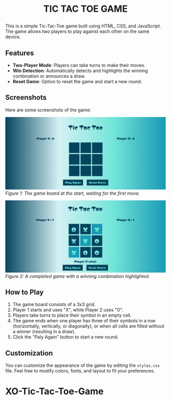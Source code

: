 # <p align=center>**TIC TAC TOE GAME**</p>


This is a simple Tic-Tac-Toe game built using HTML, CSS, and JavaScript. The game allows two players to play against each other on the same device.

## Features

- **Two-Player Mode**: Players can take turns to make their moves.
- **Win Detection**: Automatically detects and highlights the winning combination or announces a draw.
- **Reset Game**: Option to reset the game and start a new round.

## Screenshots

Here are some screenshots of the game:

![Game Start](https://github.com/nchynacha/tic-tac-toe/blob/main/assets/images/screen0.png?raw=true)
*Figure 1: The game board at the start, waiting for the first move.*

![Game Win](https://github.com/nchynacha/tic-tac-toe/blob/main/assets/images/screen1.png?raw=true)
*Figure 2: A completed game with a winning combination highlighted.*

## How to Play

1. The game board consists of a 3x3 grid.
2. Player 1 starts and uses "X", while Player 2 uses "O".
3. Players take turns to place their symbol in an empty cell.
4. The game ends when one player has three of their symbols in a row (horizontally, vertically, or diagonally), or when all cells are filled without a winner (resulting in a draw).
5. Click the "Paly Again" button to start a new round.

## Customization

You can customize the appearance of the game by editing the `styles.css` file. Feel free to modify colors, fonts, and layout to fit your preferences.

# XO-Tic-Tac-Toe-Game
